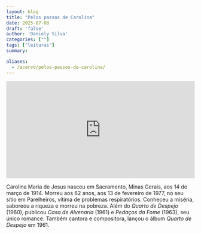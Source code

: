 ```yaml
---
layout: blog
title: "Pelos passos de Carolina"
date: 2025-07-08
draft: 'false'
author: 'Daniely Silva'
categories: [""]
tags: ["leituras"]
summary:

aliases:
  - /acervo/pelos-passos-de-carolina/
---
```


<iframe alt="Documentário com cenas da cidade de São Paulo e narração de trechos do livro Quarto de Despejo, de Carolina Maria de Jesus" title="Pelos Passos de Carolina" src="https://player.vimeo.com/video/1099809207?h=49de22ee13" width="100%" height="260" frameborder="0"    allowfullscreen></iframe>

Carolina Maria de Jesus nasceu em Sacramento, Minas Gerais, aos 14 de março de 1914. Morreu aos 62 anos, aos 13 de fevereiro de 1977, no seu sítio em Parelheiros, vítima de problemas respiratórios. Conheceu a miséria, saboreou a riqueza e morreu na pobreza. Além do *Quarto de Despejo* (1960), publicou *Casa de Alvenaria* (1961) e *Pedaços da Fome* (1963), seu único romance. Também cantora e compositora, lançou o álbum *Quarto de Despejo* em 1961.

<div hidden>
<!--more--
featured_image: "/img/projects/pelos-passos-de-carolina/pelos-passos-de-carolina.png"
featured_image_title: "Sem luz nem feijão"
featured_image_alt: "Colher em prato com migalhas sob luz de vela"
</div>


Apesar do fenômeno no qual se converteu, a verdade é que ela não suportava mais escrever diários. Queria ser reconhecida na sua vocação para contista, romancista, poetisa e dramaturga. *Journal de Bitita* (1982), autobiografia, foi publicada de forma póstuma na França por manuscritos extraviados. Teve que ser traduzida para o português e é raro encontrá-la no Brasil. Os direitos às suas obras estão em polêmica disputa entre a filha, Vera Eunice, e as netas, representantes do filho José Carlos.

O Quarto de Despejo não é só um retrato da pobreza na década de 1960 ou da vida de Carolina. Ele é também um retrato meticuloso da Geografia da cidade de São Paulo. Não só no Quarto de Despejo, mas também no diário Casa de Alvenaria, nos quais a autora passa a morar de aluguel em Osasco e depois na casa própria em Santana, mas também no romance autopublicado A Felizarda, a escritora mineira registra a visão a partir de diferentes lugares sociais da cidade de São Paulo.

Relembro que foi durante o auge da carreira literária de Carolina que São Paulo, no Censo de 1960, ultrapassou a cidade do Rio de Janeiro em população (ZANLORENSSI & FRONER, 2023). O centro vivia ainda a ascensão dos novos e grandes arranha-céus inspirados na arquitetura americana e gozava do auge da explosão econômica.

Há não muito tempo, São Paulo recebera fluxos imigratórios estrangeiros do Oriente Médio, das penínsulas Itálica e Ibérica e do Japão que tornaram-na uma cidade em que metade da população era estrangeira. Em muitas regiões, pouco se falava português. A seguir, temos um novo fluxo migratório: o das migrações internas, da qual Carolina Maria de Jesus faz parte. Migrantes vindos do semiárido, de Minas Gerais, do próprio estado e todos os cantos do país vieram num movimento que teve por consequência o reabrasileiramento de São Paulo, até então marcada pela massiva imigração estrangeira desde o final do século XIX.

Muito me agradaria discorrer sobre todo o acervo literário da nossa escrita, mas vou me ater, desta vez, ao Quarto de Despejo. Em 2024, eu e Beatriz Correia da Silva desenvolvemos o vídeo documental Pelos Passos de Carolina, no qual fizemos o registro dos espaços retratados por Carolina no romance e lemos trechos de seus diários que fazem referência a esses pontos.

* ZANLORENSSI, Gabriel; FRONER, Mariana. Com mais de 12 milhões de habitantes, São Paulo completa 469 anos. São Paulo: Nexo Jornal, 24 jan. 2023. Disponível em: < https://www.nexojornal.com.br/grafico/2023/01/24/com-mais-de-12-milhoes-de-habitantes-sao-paulo-completa-469-anos >. Acesso: 7 jun. 2025.
